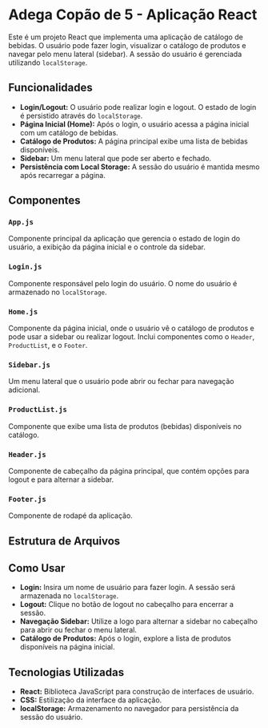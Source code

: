 # Adega Copão de 5 - Aplicação React

Este é um projeto React que implementa uma aplicação de catálogo de bebidas. O usuário pode fazer login, visualizar o catálogo de produtos e navegar pelo menu lateral (sidebar). A sessão do usuário é gerenciada utilizando `localStorage`.

## Funcionalidades
- **Login/Logout:** O usuário pode realizar login e logout. O estado de login é persistido através do `localStorage`.
- **Página Inicial (Home):** Após o login, o usuário acessa a página inicial com um catálogo de bebidas.
- **Catálogo de Produtos:** A página principal exibe uma lista de bebidas disponíveis.
- **Sidebar:** Um menu lateral que pode ser aberto e fechado.
- **Persistência com Local Storage:** A sessão do usuário é mantida mesmo após recarregar a página.

## Componentes

### `App.js`
Componente principal da aplicação que gerencia o estado de login do usuário, a exibição da página inicial e o controle da sidebar.

### `Login.js`
Componente responsável pelo login do usuário. O nome do usuário é armazenado no `localStorage`.

### `Home.js`
Componente da página inicial, onde o usuário vê o catálogo de produtos e pode usar a sidebar ou realizar logout. Inclui componentes como o `Header`, `ProductList`, e o `Footer`.

### `Sidebar.js`
Um menu lateral que o usuário pode abrir ou fechar para navegação adicional.

### `ProductList.js`
Componente que exibe uma lista de produtos (bebidas) disponíveis no catálogo.

### `Header.js`
Componente de cabeçalho da página principal, que contém opções para logout e para alternar a sidebar.

### `Footer.js`
Componente de rodapé da aplicação.

## Estrutura de Arquivos

## Como Usar

- **Login:** Insira um nome de usuário para fazer login. A sessão será armazenada no `localStorage`.
- **Logout:** Clique no botão de logout no cabeçalho para encerrar a sessão.
- **Navegação Sidebar:** Utilize a logo para alternar a sidebar no cabeçalho para abrir ou fechar o menu lateral.
- **Catálogo de Produtos:** Após o login, explore a lista de produtos disponíveis na página inicial.

## Tecnologias Utilizadas

- **React:** Biblioteca JavaScript para construção de interfaces de usuário.
- **CSS:** Estilização da interface da aplicação.
- **localStorage:** Armazenamento no navegador para persistência da sessão do usuário.